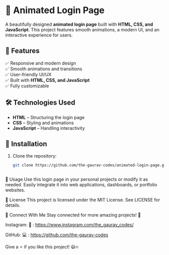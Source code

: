 # 🚀 Animated Login Page  

A beautifully designed **animated login page** built with **HTML, CSS, and JavaScript**. This project features smooth animations, a modern UI, and an interactive experience for users.  



## 🌟 Features  
✅ Responsive and modern design  
✅ Smooth animations and transitions  
✅ User-friendly UI/UX  
✅ Built with **HTML, CSS, and JavaScript**  
✅ Fully customizable  



## 🛠️ Technologies Used  
- **HTML** – Structuring the login page  
- **CSS** – Styling and animations  
- **JavaScript** – Handling interactivity  

## 🚀 Installation  
1. Clone the repository:  
   ```sh
   git clone https://github.com/the-gaurav-codes/animated-login-page.git



🎯 Usage
Use this login page in your personal projects or modify it as needed.
Easily integrate it into web applications, dashboards, or portfolio websites.

📄 License
This project is licensed under the MIT License. See LICENSE for details.

📩 Connect With Me
Stay connected for more amazing projects! 🚀


Instagram: 📸 : https://www.instagram.com/the_gaurav_codes/

GitHub: 💻 : https://github.com/the-gaurav-codes


Give a ⭐ if you like this project! 😃🔥



